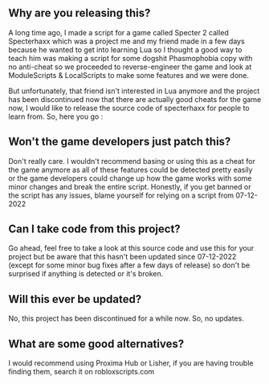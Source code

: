 ## Why are you releasing this?
A long time ago, I made a script for a game called Specter 2 called Specterhaxx which was a project me and my friend made in a few days because he wanted to get into learning Lua so I thought a good way to teach him was making a script for some dogshit Phasmophobia copy with no anti-cheat so we proceeded to reverse-engineer the game and look at ModuleScripts & LocalScripts to make some features and we were done.

But unfortunately, that friend isn't interested in Lua anymore and the project has been discontinued now that there are actually good cheats for the game now, I would like to release the source code of specterhaxx for people to learn from. So, here you go :

## Won't the game developers just patch this?
Don't really care. I wouldn't recommend basing or using this as a cheat for the game anymore as all of these features could be detected pretty easily or the game developers could change up how the game works with some minor changes and break the entire script. Honestly, if you get banned or the script has any issues, blame yourself for relying on a script from 07-12-2022

## Can I take code from this project?
Go ahead, feel free to take a look at this source code and use this for your project but be aware that this hasn't been updated since 07-12-2022 (except for some minor bug fixes after a few days of release) so don't be surprised if anything is detected or it's broken.

## Will this ever be updated?
No, this project has been discontinued for a while now. So, no updates.

## What are some good alternatives?
I would recommend using Proxima Hub or Lisher, if you are having trouble finding them, search it on robloxscripts.com
